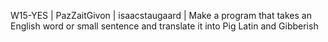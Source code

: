 W15-YES | PazZaitGivon | isaacstaugaard | Make a program that takes an English word or small sentence and translate it into Pig Latin and Gibberish
